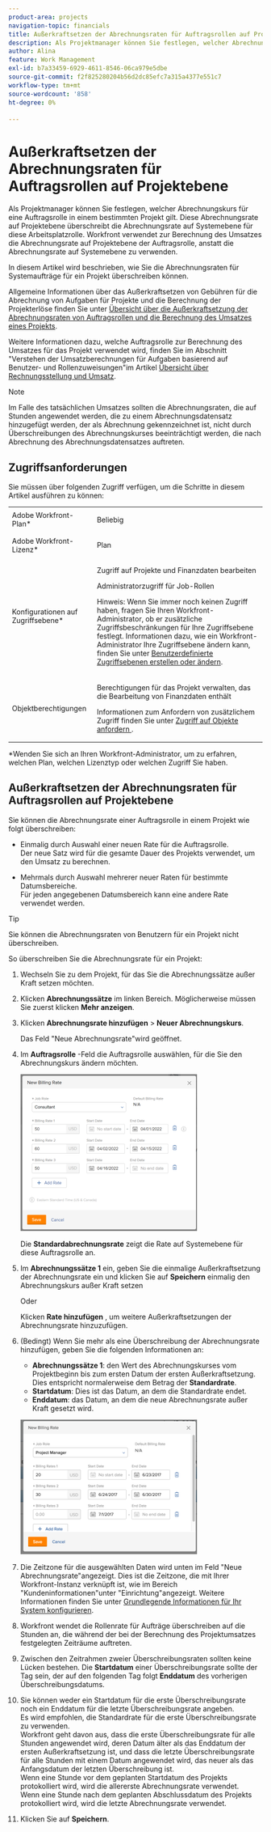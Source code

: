 ```yaml
---
product-area: projects
navigation-topic: financials
title: Außerkraftsetzen der Abrechnungsraten für Auftragsrollen auf Projektebene
description: Als Projektmanager können Sie festlegen, welcher Abrechnungskurs für eine Auftragsrolle in einem bestimmten Projekt gilt. Diese Abrechnungsrate auf Projektebene überschreibt die Abrechnungsrate auf Systemebene für diese Arbeitsplatzrolle. Workfront verwendet zur Berechnung des Umsatzes die Abrechnungsrate auf Projektebene der Auftragsrolle, anstatt die Abrechnungsrate auf Systemebene zu verwenden.
author: Alina
feature: Work Management
exl-id: b7a33459-6929-4611-8546-06ca979e5dbe
source-git-commit: f2f825280204b56d2dc85efc7a315a4377e551c7
workflow-type: tm+mt
source-wordcount: '858'
ht-degree: 0%

---
```


# Außerkraftsetzen der Abrechnungsraten für Auftragsrollen auf Projektebene

Als Projektmanager können Sie festlegen, welcher Abrechnungskurs für eine Auftragsrolle in einem bestimmten Projekt gilt. Diese Abrechnungsrate auf Projektebene überschreibt die Abrechnungsrate auf Systemebene für diese Arbeitsplatzrolle. Workfront verwendet zur Berechnung des Umsatzes die Abrechnungsrate auf Projektebene der Auftragsrolle, anstatt die Abrechnungsrate auf Systemebene zu verwenden.

In diesem Artikel wird beschrieben, wie Sie die Abrechnungsraten für Systemaufträge für ein Projekt überschreiben können.

Allgemeine Informationen über das Außerkraftsetzen von Gebühren für die Abrechnung von Aufgaben für Projekte und die Berechnung der Projekterlöse finden Sie unter [Übersicht über die Außerkraftsetzung der Abrechnungsraten von Auftragsrollen und die Berechnung des Umsatzes eines Projekts](../../../manage-work/projects/project-finances/override-role-billing-rates-and-calculate-project-revenue.md).

Weitere Informationen dazu, welche Auftragsrolle zur Berechnung des Umsatzes für das Projekt verwendet wird, finden Sie im Abschnitt &quot;Verstehen der Umsatzberechnungen für Aufgaben basierend auf Benutzer- und Rollenzuweisungen&quot;im Artikel [Übersicht über Rechnungsstellung und Umsatz](../../../manage-work/projects/project-finances/billing-and-revenue-overview.md).

>[!NOTE]
>
>Im Falle des tatsächlichen Umsatzes sollten die Abrechnungsraten, die auf Stunden angewendet werden, die zu einem Abrechnungsdatensatz hinzugefügt werden, der als Abrechnung gekennzeichnet ist, nicht durch Überschreibungen des Abrechnungskurses beeinträchtigt werden, die nach Abrechnung des Abrechnungsdatensatzes auftreten.

## Zugriffsanforderungen

Sie müssen über folgenden Zugriff verfügen, um die Schritte in diesem Artikel ausführen zu können:

<table style="table-layout:auto"> 
 <col> 
 <col> 
 <tbody> 
  <tr> 
   <td role="rowheader">Adobe Workfront-Plan*</td> 
   <td> <p>Beliebig</p> </td> 
  </tr> 
  <tr> 
   <td role="rowheader">Adobe Workfront-Lizenz*</td> 
   <td> <p>Plan </p> </td> 
  </tr> 
  <tr> 
   <td role="rowheader">Konfigurationen auf Zugriffsebene*</td> 
   <td> <p>Zugriff auf Projekte und Finanzdaten bearbeiten</p> <p>Administratorzugriff für Job-Rollen</p> <p>Hinweis: Wenn Sie immer noch keinen Zugriff haben, fragen Sie Ihren Workfront-Administrator, ob er zusätzliche Zugriffsbeschränkungen für Ihre Zugriffsebene festlegt. Informationen dazu, wie ein Workfront-Administrator Ihre Zugriffsebene ändern kann, finden Sie unter <a href="../../../administration-and-setup/add-users/configure-and-grant-access/create-modify-access-levels.md" class="MCXref xref">Benutzerdefinierte Zugriffsebenen erstellen oder ändern</a>.</p> </td> 
  </tr> 
  <tr> 
   <td role="rowheader">Objektberechtigungen</td> 
   <td> <p>Berechtigungen für das Projekt verwalten, das die Bearbeitung von Finanzdaten enthält </p> <p>Informationen zum Anfordern von zusätzlichem Zugriff finden Sie unter <a href="../../../workfront-basics/grant-and-request-access-to-objects/request-access.md" class="MCXref xref">Zugriff auf Objekte anfordern </a>.</p> </td> 
  </tr> 
 </tbody> 
</table>

&#42;Wenden Sie sich an Ihren Workfront-Administrator, um zu erfahren, welchen Plan, welchen Lizenztyp oder welchen Zugriff Sie haben.

## Außerkraftsetzen der Abrechnungsraten für Auftragsrollen auf Projektebene

Sie können die Abrechnungsrate einer Auftragsrolle in einem Projekt wie folgt überschreiben:

* Einmalig durch Auswahl einer neuen Rate für die Auftragsrolle.\
   Der neue Satz wird für die gesamte Dauer des Projekts verwendet, um den Umsatz zu berechnen.

* Mehrmals durch Auswahl mehrerer neuer Raten für bestimmte Datumsbereiche.\
   Für jeden angegebenen Datumsbereich kann eine andere Rate verwendet werden.

>[!TIP]
>
>Sie können die Abrechnungsraten von Benutzern für ein Projekt nicht überschreiben.

So überschreiben Sie die Abrechnungsrate für ein Projekt:

1. Wechseln Sie zu dem Projekt, für das Sie die Abrechnungssätze außer Kraft setzen möchten.
1. Klicken **Abrechnungssätze** im linken Bereich. Möglicherweise müssen Sie zuerst klicken **Mehr anzeigen**.
1. Klicken **Abrechnungsrate hinzufügen** > **Neuer Abrechnungskurs**.

   Das Feld &quot;Neue Abrechnungsrate&quot;wird geöffnet.

1. Im **Auftragsrolle** -Feld die Auftragsrolle auswählen, für die Sie den Abrechnungskurs ändern möchten.

   ![](assets/override-billing-rate-on-project-nwe-350x310.png)

   Die **Standardabrechnungsrate** zeigt die Rate auf Systemebene für diese Auftragsrolle an.

1. Im **Abrechnungssätze 1** ein, geben Sie die einmalige Außerkraftsetzung der Abrechnungsrate ein und klicken Sie auf **Speichern** einmalig den Abrechnungskurs außer Kraft setzen

   Oder

   Klicken **Rate hinzufügen** , um weitere Außerkraftsetzungen der Abrechnungsrate hinzuzufügen.

1. (Bedingt) Wenn Sie mehr als eine Überschreibung der Abrechnungsrate hinzufügen, geben Sie die folgenden Informationen an:

   * **Abrechnungssätze 1**: den Wert des Abrechnungskurses vom Projektbeginn bis zum ersten Datum der ersten Außerkraftsetzung. Dies entspricht normalerweise dem Betrag der **Standardrate**.
   * **Startdatum**: Dies ist das Datum, an dem die Standardrate endet.
   * **Enddatum**: das Datum, an dem die neue Abrechnungsrate außer Kraft gesetzt wird.

   ![new_billing_rate_with_Adjustment_dates.png](assets/new-billing-rate-with-adjustment-dates-350x266.png)

1. Die Zeitzone für die ausgewählten Daten wird unten im Feld &quot;Neue Abrechnungsrate&quot;angezeigt. Dies ist die Zeitzone, die mit Ihrer Workfront-Instanz verknüpft ist, wie im Bereich &quot;Kundeninformationen&quot;unter &quot;Einrichtung&quot;angezeigt. Weitere Informationen finden Sie unter [Grundlegende Informationen für Ihr System konfigurieren](../../../administration-and-setup/get-started-wf-administration/configure-basic-info.md).
1. Workfront wendet die Rollenrate für Aufträge überschreiben auf die Stunden an, die während der bei der Berechnung des Projektumsatzes festgelegten Zeiträume auftreten.
1. Zwischen den Zeitrahmen zweier Überschreibungsraten sollten keine Lücken bestehen. Die **Startdatum** einer Überschreibungsrate sollte der Tag sein, der auf den folgenden Tag folgt **Enddatum** des vorherigen Überschreibungsdatums.

1. Sie können weder ein Startdatum für die erste Überschreibungsrate noch ein Enddatum für die letzte Überschreibungsrate angeben.\
   Es wird empfohlen, die Standardrate für die erste Überschreibungsrate zu verwenden.\
   Workfront geht davon aus, dass die erste Überschreibungsrate für alle Stunden angewendet wird, deren Datum älter als das Enddatum der ersten Außerkraftsetzung ist, und dass die letzte Überschreibungsrate für alle Stunden mit einem Datum angewendet wird, das neuer als das Anfangsdatum der letzten Überschreibung ist.\
   Wenn eine Stunde vor dem geplanten Startdatum des Projekts protokolliert wird, wird die allererste Abrechnungsrate verwendet.\
   Wenn eine Stunde nach dem geplanten Abschlussdatum des Projekts protokolliert wird, wird die letzte Abrechnungsrate verwendet.

1. Klicken Sie auf **Speichern**.
